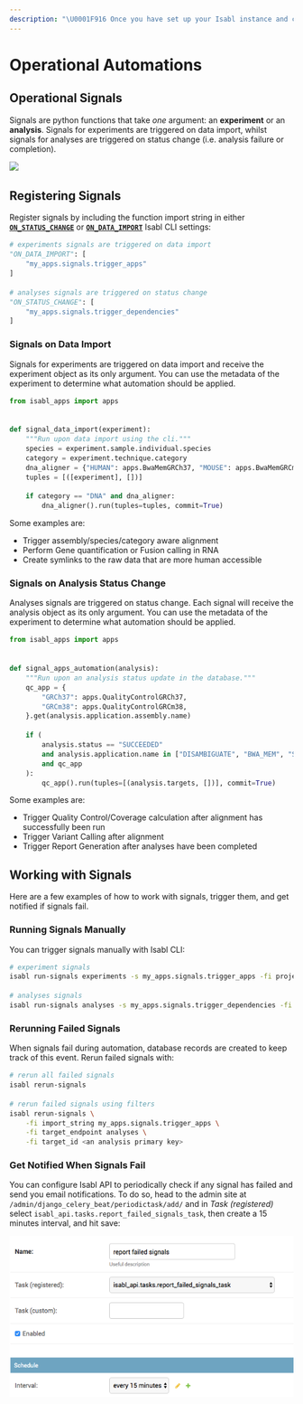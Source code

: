 ```yaml
---
description: "\U0001F916 Once you have set up your Isabl instance and created a few applications you can now automate your processes! In Isabl, this is achieved using signals."
---
```


# Operational Automations

## Operational Signals

Signals are python functions that take _one_ argument: an **experiment** or an **analysis**. Signals for experiments are triggered on data import, whilst signals for analyses are triggered on status change \(i.e.  analysis failure or completion\). 

![](https://cdn-images-1.medium.com/max/800/1*nrOMsAUtbsmIHol-43Yunw.png)

## Registering Signals

Register signals by including the function import string in either [**`ON_STATUS_CHANGE`**](isabl-settings.md#isabl-cli-settings) or [**`ON_DATA_IMPORT`**](isabl-settings.md#isabl-cli-settings) Isabl CLI settings: 

```python
# experiments signals are triggered on data import
"ON_DATA_IMPORT": [
    "my_apps.signals.trigger_apps"
]

# analyses signals are triggered on status change
"ON_STATUS_CHANGE": [
    "my_apps.signals.trigger_dependencies"
]
```

### Signals on Data Import

Signals for experiments are triggered on data import and receive the experiment object as its only argument. You can use the metadata of the experiment to determine what automation should be applied. 

```python
from isabl_apps import apps


def signal_data_import(experiment):
    """Run upon data import using the cli."""
    species = experiment.sample.individual.species
    category = experiment.technique.category
    dna_aligner = {"HUMAN": apps.BwaMemGRCh37, "MOUSE": apps.BwaMemGRCm38}.get(species)
    tuples = [([experiment], [])]

    if category == "DNA" and dna_aligner:
        dna_aligner().run(tuples=tuples, commit=True)
```

Some examples are:

* Trigger assembly/species/category aware alignment
* Perform Gene quantification or Fusion calling in RNA
* Create symlinks to the raw data that are more human accessible

### Signals on Analysis Status Change

Analyses signals are triggered on status change. Each signal will receive the analysis object as its only argument. You can use the metadata of the experiment to determine what automation should be applied. 

```python
from isabl_apps import apps


def signal_apps_automation(analysis):
    """Run upon an analysis status update in the database."""
    qc_app = {
        "GRCh37": apps.QualityControlGRCh37,
        "GRCm38": apps.QualityControlGRCm38,
    }.get(analysis.application.assembly.name)

    if (
        analysis.status == "SUCCEEDED"
        and analysis.application.name in ["DISAMBIGUATE", "BWA_MEM", "STAR"]
        and qc_app
    ):
        qc_app().run(tuples=[(analysis.targets, [])], commit=True)
```

Some examples are:

* Trigger Quality Control/Coverage calculation after alignment has successfully been run
* Trigger Variant Calling after alignment
* Trigger Report Generation after analyses have been completed

## Working with Signals

Here are a few examples of how to work with signals, trigger them, and get notified if signals fail.

### Running Signals Manually

You can trigger signals manually with Isabl CLI:

```bash
# experiment signals
isabl run-signals experiments -s my_apps.signals.trigger_apps -fi projects 100 

# analyses signals
isabl run-signals analyses -s my_apps.signals.trigger_dependencies -fi projects 100 
```

### Rerunning Failed Signals

When signals fail during automation, database records are created to keep track of this event. Rerun failed signals with:

```bash
# rerun all failed signals
isabl rerun-signals

# rerun failed signals using filters
isabl rerun-signals \
    -fi import_string my_apps.signals.trigger_apps \
    -fi target_endpoint analyses \
    -fi target_id <an analysis primary key>
```

### Get Notified When Signals Fail

You can configure Isabl API to periodically check if any signal has failed and send you email notifications. To do so, head to the admin site at `/admin/django_celery_beat/periodictask/add/` and in _Task \(registered\)_ select `isabl_api.tasks.report_failed_signals_task`, then create a 15 minutes interval, and hit save:

![](.gitbook/assets/image%20%285%29.png)



